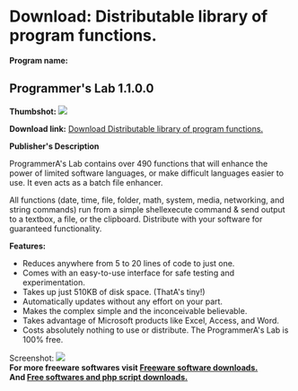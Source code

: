 # Download: Distributable library of program functions.

**Program name:**

## Programmer's Lab 1.1.0.0

  
**Thumbshot:** ![](http://www.freewarefiles.com/screenshot/prgmmrslab_md.gif)   
  
**Download link:** [Download Distributable library of program functions.](http://freesoftwares.boysofts.com/Programmers-Lab_program_70225.html)  
  


**Publisher's Description**  
  


ProgrammerA's Lab contains over 490 functions that will enhance the power of limited software languages, or make difficult languages easier to use. It even acts as a batch file enhancer. 

All functions (date, time, file, folder, math, system, media, networking, and string commands) run from a simple shellexecute command & send output to a textbox, a file, or the clipboard. Distribute with your software for guaranteed functionality.

**Features:**

  * Reduces anywhere from 5 to 20 lines of code to just one. 
  * Comes with an easy-to-use interface for safe testing and experimentation. 
  * Takes up just 510KB of disk space. (ThatA's tiny!) 
  * Automatically updates without any effort on your part. 
  * Makes the complex simple and the inconceivable believable. 
  * Takes advantage of Microsoft products like Excel, Access, and Word. 
  * Costs absolutely nothing to use or distribute. The ProgrammerA's Lab is 100% free. 

  
  
Screenshot: ![](http://www.freewarefiles.com/screenshot/prgmmrslab.gif)   
**For more freeware softwares visit [Freeware software downloads.](http://freesoftwares.boysofts.com/)**   
**And [Free softwares and php script downloads.](http://www.boysofts.com/)**
